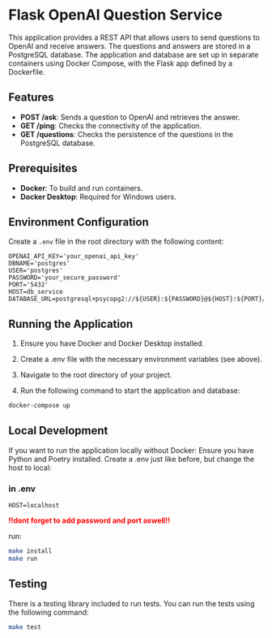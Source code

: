 # Flask OpenAI Question Service

This application provides a REST API that allows users to send questions to OpenAI and receive answers. The questions and answers are stored in a PostgreSQL database. The application and database are set up in separate containers using Docker Compose, with the Flask app defined by a Dockerfile.

## Features


- **POST /ask**: Sends a question to OpenAI and retrieves the answer.
- **GET /ping**: Checks the connectivity of the application.
- **GET /questions**: Checks the persistence of the questions in the PostgreSQL database.

## Prerequisites

- **Docker**: To build and run containers.
- **Docker Desktop**: Required for Windows users.

## Environment Configuration

Create a `.env` file in the root directory with the following content:

```env
OPENAI_API_KEY='your_openai_api_key'
DBNAME='postgres'
USER='postgres'
PASSWORD='your_secure_password'
PORT='5432'
HOST=db_service
DATABASE_URL=postgresql+psycopg2://${USER}:${PASSWORD}@${HOST}:${PORT}/${DBNAME}

```
## Running the Application

1. Ensure you have Docker and Docker Desktop installed.

2. Create a .env file with the necessary environment variables (see above).

3. Navigate to the root directory of your project.

4. Run the following command to start the application and database:
```bash
docker-compose up
 ```
 
## Local Development

If you want to run the application locally without Docker:
Ensure you have Python and Poetry installed.
Create a .env just like before, but change the host to local:

### in .env
    HOST=localhost

<b style="color: red;">!!dont forget to add password and port aswell!!
</b>   

run:
```bash
make install
make run 
  ```
## Testing

There is a testing library included to run tests. You can run the tests using the following command:
```bash
make test
```